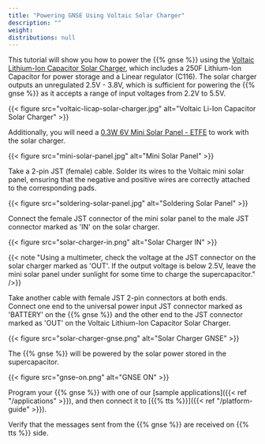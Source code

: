 ```yaml
---
title: "Powering GNSE Using Voltaic Solar Charger"
description: ""
weight:
distributions: null
---
```


This tutorial will show you how to power the {{% gnse %}} using the [Voltaic Lithium-Ion Capacitor Solar Charger](https://voltaicsystems.com/LIC-solar-charger/), which includes a 250F Lithium-Ion Capacitor for power storage and a Linear regulator (C116). The solar charger outputs an unregulated 2.5V - 3.8V, which is sufficient for powering the {{% gnse %}} as it accepts a range of input voltages from 2.2V to 5.5V. 

{{< figure src="voltaic-licap-solar-charger.jpg" alt="Voltaic Li-Ion Capacitor Solar Charger" >}}

Additionally, you will need a [0.3W 6V Mini Solar Panel - ETFE](https://voltaicsystems.com/0-3-watt-6-volt-solar-panel-etfe/) to work with the solar charger.

{{< figure src="mini-solar-panel.jpg" alt="Mini Solar Panel" >}}

Take a 2-pin JST (female) cable. Solder its wires to the Voltaic mini solar panel, ensuring that the negative and positive wires are correctly attached to the corresponding pads.

{{< figure src="soldering-solar-panel.jpg" alt="Soldering Solar Panel" >}}

Connect the female JST connector of the mini solar panel to the male JST connector marked as 'IN' on the solar charger.

{{< figure src="solar-charger-in.png" alt="Solar Charger IN" >}}

{{< note "Using a multimeter, check the voltage at the JST connector on the solar charger marked as 'OUT'. If the output voltage is below 2.5V, leave the mini solar panel under sunlight for some time to charge the supercapacitor." />}}

Take another cable with female JST 2-pin connectors at both ends. Connect one end to the universal power input JST connector marked as 'BATTERY' on the {{% gnse %}} and the other end to the JST connector marked as 'OUT' on the Voltaic Lithium-Ion Capacitor Solar Charger.

{{< figure src="solar-charger-gnse.png" alt="Solar Charger GNSE" >}}

The {{% gnse %}} will be powered by the solar power stored in the supercapacitor.

{{< figure src="gnse-on.png" alt="GNSE ON" >}}

Program your {{% gnse %}} with one of our [sample applications]({{< ref "/applications" >}}), and then connect it to [{{% tts %}}]({{< ref "/platform-guide" >}}).

Verify that the messages sent from the {{% gnse %}} are received on {{% tts %}} side.



